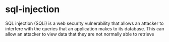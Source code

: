 # sql-injection
SQL injection (SQLi) is a web security vulnerability that allows an attacker to interfere with the queries that an application makes to its database. This can allow an attacker to view data that they are not normally able to retrieve
